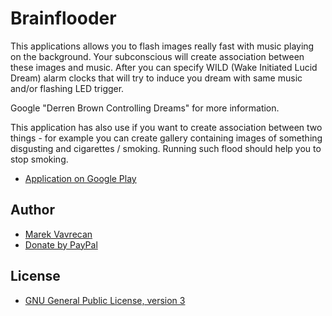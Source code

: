 Brainflooder
=====================

This applications allows you to flash images really fast with music playing on the background. Your subconscious will create association between these images and music. After you can specify WILD (Wake Initiated Lucid Dream) alarm clocks that will try to induce you dream with same music and/or flashing LED trigger.

Google "Derren Brown Controlling Dreams" for more information.

This application has also use if you want to create association between two things - for example you can create gallery containing images of something disgusting and cigarettes / smoking. Running such flood should help you to stop smoking.

- [Application on Google Play](https://play.google.com/store/apps/details?id=com.craftworks.brainflooder)

## Author
- [Marek Vavrecan](mailto:vavrecan@gmail.com)
- [Donate by PayPal](https://www.paypal.com/cgi-bin/webscr?cmd=_donations&business=DX479UBWGSMUG&lc=US&item_name=Friend%20List%20Watcher&currency_code=USD&bn=PP%2dDonationsBF%3abtn_donateCC_LG%2egif%3aNonHosted)

## License
- [GNU General Public License, version 3](http://www.gnu.org/licenses/gpl-3.0.html)
